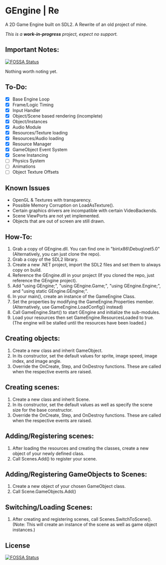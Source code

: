 # GEngine | Re
A 2D Game Engine built on SDL2.
A Rewrite of an old project of mine.

*This is a __work-in-progress__ project, expect no support.*

## Important Notes:
[![FOSSA Status](https://app.fossa.com/api/projects/git%2Bgithub.com%2FXapier14%2FGEngine-R.svg?type=shield)](https://app.fossa.com/projects/git%2Bgithub.com%2FXapier14%2FGEngine-R?ref=badge_shield)

Nothing worth noting yet.

## To-Do:
- [x] Base Engine Loop
- [x] Frame/Logic Timing
- [x] Input Handler
- [x] Object/Scene based rendering (incomplete)
- [x] Object/Instances
- [x] Audio Module
- [x] Resources/Texture loading
- [x] Resources/Audio loading
- [x] Resource Manager
- [x] GameObject Event System
- [x] Scene Instancing
- [ ] Physics System
- [ ] Animations
- [ ] Object Texture Offsets

## Known Issues
- OpenGL & Textures with transparency.
- Possible Memory Corruption on LoadAsTexture().
- Certain graphics drivers are incompatible with certain VideoBackends.
- Scene ViewPorts are not yet implemented.
- Objects that are out of screen are still drawn.

## How-To:
1. Grab a copy of GEngine.dll. You can find one in "bin\x86\Debug\net5.0\" (Alternatively, you can just clone the repo).
1. Grab a copy of the SDL2 library.
1. Create a new .NET project, import the SDL2 files and set them to always copy on build.
1. Reference the GEngine.dll in your project (If you cloned the repo, just reference the GEngine project).
1. Add "using GEngine;", "using GEngine.Game;", "using GEngine.Engine;", and "using static GEngine.GEngine;".
1. In your main(), create an instance of the GameEngine Class.
1. Set the properties by modifying the GameEngine.Properties member. (Alternatively, use GameEngine.LoadConfig() instead)
1. Call GameEngine.Start() to start GEngine and initialize the sub-modules.
1. Load your resources then set GameEngine.ResourcesLoaded to true. (The engine will be stalled until the resources have been loaded.)

## Creating objects:
1. Create a new class and inherit GameObject.
1. In its constructor, set the default values for sprite, image speed, image index, and image angle.
1. Override the OnCreate, Step, and OnDestroy functions. These are called when the respective events are raised.

## Creating scenes:
1. Create a new class and inherit Scene.
1. In its constructor, set the default values as well as specify the scene size for the base constructor.
1. Override the OnCreate, Step, and OnDestroy functions. These are called when the respective events are raised.

## Adding/Registering scenes:
1. After loading the resources and creating the classes, create a new object of your newly defined class.
1. Call Scenes.Add() to register your scene.

## Adding/Registering GameObjects to Scenes:
1. Create a new object of your chosen GameObject class.
1. Call Scene.GameObjects.Add()

## Switching/Loading Scenes:
1. After creating and registering scenes, call Scenes.SwitchToScene(). (Note: This will create an instance of the scene as well as game object instances.)

## License
[![FOSSA Status](https://app.fossa.com/api/projects/git%2Bgithub.com%2FXapier14%2FGEngine-R.svg?type=large)](https://app.fossa.com/projects/git%2Bgithub.com%2FXapier14%2FGEngine-R?ref=badge_large)